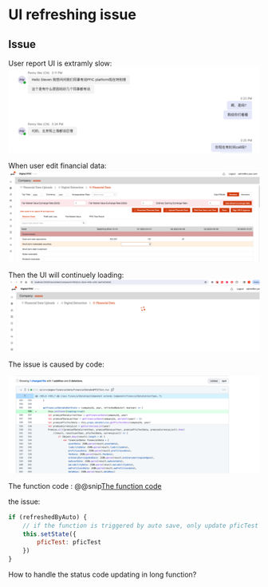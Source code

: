 # UI refreshing issue

## Issue

User report UI is extramly slow:
![User report](pic/issue.png)

When user edit financial data:
![Edit](pic/edit.png)

Then the UI will continuely loading:
![Eror](pic/error.png)

The issue is caused by code:

![Code](pic/code.png)

The function code
: @@snip[The function code](code/getFinancialDataAndSetState.js)


the issue:

``` javascript
if (refreshedByAuto) {
    // if the function is triggered by auto save, only update pficTest data
    this.setState({
        pficTest: pficTest
    })
}
```

How to handle the status code updating in long function?

